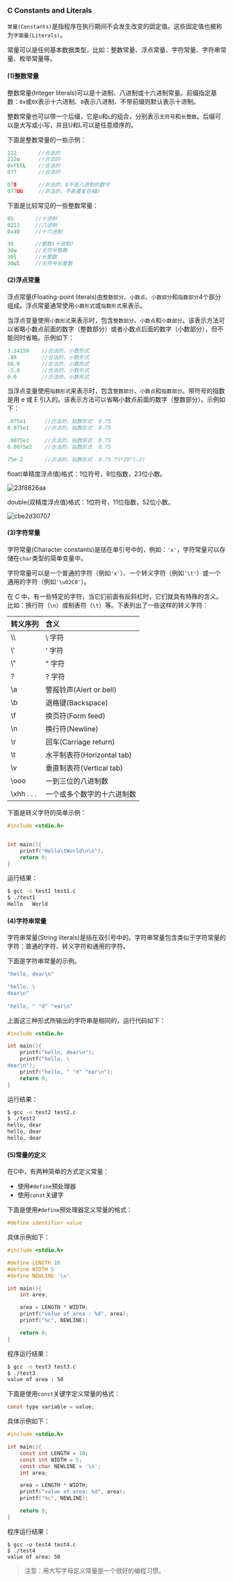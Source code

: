 ### C Constants and Literals

`常量(Constants)`是指程序在执行期间不会发生改变的固定值。这些固定值也被称为`字面量(Literals)`。

常量可以是任何基本数据类型，比如：整数常量、浮点常量、字符常量、字符串常量、枚举常量等。

#### (1)整数常量

整数常量(Integer literals)可以是十进制、八进制或十六进制常量。前缀指定基数：`0x`或`0X`表示十六进制、`0`表示八进制、不带前缀则默认表示十进制。

整数常量也可以带一个后缀，它是`U`和`L`的组合，分别表示`无符号`和`长整数`。后缀可以是大写或小写，并且U和L可以是任意顺序的。

下面是整数常量的一些示例：

 ```c
212       //合法的
212u      //合法的
0xFEEL    //合法的
077       //合法的

078       //非法的，8不是八进制的数字
077UU     //非法的，不能重复后缀U
 ```

下面是比较常见的一些整数常量：

```c
85       //十进制
0213     //八进制
0x4B     //十六进制

30       //整数(十进制)
30u      //无符号整数
30l      //长整数
30ul     //无符号长整数
```

#### (2)浮点常量

浮点常量(Floating-point literals)由`整数部分`、`小数点`、`小数部分`和`指数部分`4个部分组成。浮点常量通常使用`小数形式`或`指数形式`来表示。

当浮点变量使用`小数形式`来表示时，包含`整数部分`、`小数点`和`小数部分`。该表示方法可以省略小数点前面的数字（整数部分）或者小数点后面的数字（小数部分），但不能同时省略。示例如下：

```c
3.14159    //合法的，小数形式
.89        //合法的，小数形式
56.0       //合法的，小数形式
-3.0       //合法的，小数形式
0.0        //合法的，小数形式
```

当浮点变量使用`指数形式`来表示时，包含`整数部分`、`小数点`和`指数部分`。带符号的指数是用 e 或 E 引入的。该表示方法可以省略小数点前面的数字（整数部分）。示例如下：

```c
.075e1      //合法的，指数形式  0.75
0.075e1     //合法的，指数形式  0.75

.0075e2     //合法的，指数形式  0.75
0.0075e2    //合法的，指数形式  0.75

75e-2       //合法的，指数形式  0.75 75*10^(-2)  
```

float(单精度浮点值)格式：1位符号，8位指数，23位小数。

![23f8826aa](img/23f8826aa-5387641.png)

double(双精度浮点值)格式：1位符号，11位指数，52位小数。

![cbe2d30707](img/cbe2d30707-5387641.png)

#### (3)字符常量

字符常量(Character constants)是括在单引号中的，例如：`'x'`，字符常量可以存储在`char`类型的简单变量中。

字符常量可以是一个普通的字符（例如`'x'`）、一个转义字符（例如`'\t'`）或一个通用的字符（例如`'\u02C0'`）。

在 C 中，有一些特定的字符，当它们前面有反斜杠时，它们就具有特殊的含义。比如：换行符（`\n`）或制表符（`\t`）等。下表列出了一些这样的转义字符：

| 转义序列   | 含义                       |
| :--------- | :------------------------- |
| \\\        | \ 字符                     |
| \\'        | ' 字符                     |
| \\"        | " 字符                     |
| \?         | ? 字符                     |
| \a         | 警报铃声(Alert or bell)    |
| \b         | 退格键(Backspace)          |
| \f         | 换页符(Form feed)          |
| \n         | 换行符(Newline)            |
| \r         | 回车(Carriage return)      |
| \t         | 水平制表符(Horizontal tab) |
| \v         | 垂直制表符(Vertical tab)   |
| \ooo       | 一到三位的八进制数         |
| \xhh . . . | 一个或多个数字的十六进制数 |

下面是转义字符的简单示例：

```c
#include <stdio.h>


int main(){
	printf("Hello\tWorld\n\n");
	return 0;
}
```

运行结果：

```bash
$ gcc -o test1 test1.c
$ ./test1
Hello	World
```

#### (4)字符串常量

字符串常量(String literals)是括在双引号中的。字符串常量包含类似于字符常量的字符：普通的字符、转义字符和通用的字符。

下面是字符串常量的示例。

```c
"hello, dear\n"

"hello, \
dear\n"
  
"hello, " "d" "ear\n"
```

上面这三种形式所输出的字符串是相同的，运行代码如下：

```c
#include <stdio.h>

int main(){
	printf("hello, dear\n");
	printf("hello, \
dear\n");
	printf("hello, " "d" "ear\n");
	return 0;
}
```

运行结果：

```bash
$ gcc -o test2 test2.c
$ ./test2
hello, dear
hello, dear
hello, dear
```

#### (5)常量的定义

在C中，有两种简单的方式定义常量：

- 使用`#define`预处理器
- 使用`const`关键字

下面是使用`#define`预处理器定义常量的格式：

```c
#define identifier value
```

具体示例如下：

```c
#include <stdio.h>

#define LENGTH 10
#define WIDTH 5
#define NEWLINE '\n'

int main(){
	int area;

	area = LENGTH * WIDTH;
	printf("value of area : %d", area);
	printf("%c", NEWLINE);

	return 0;
}
```

程序运行结果：

```bash
$ gcc -o test3 test3.c
$ ./test3
value of area : 50
```

下面是使用`const`关键字定义常量的格式：

```c
const type variable = value;
```

具体示例如下：

```c
#include <stdio.h>

int main(){
	const int LENGTH = 10;
	const int WIDTH = 5;
	const char NEWLINE = '\n';
	int area;

	area = LENGTH * WIDTH;
	printf("value of area: %d", area);
	printf("%c", NEWLINE);

	return 0;
}
```

程序运行结果：

```
$ gcc -o test4 test4.c
$ ./test4
value of area: 50
```

> 注意：用大写字母定义常量是一个很好的编程习惯。






